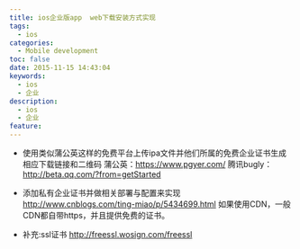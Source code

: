 ```yaml
---
title: ios企业版app  web下载安装方式实现
tags:
  - ios
categories:
  - Mobile development
toc: false
date: 2015-11-15 14:43:04
keywords:
  - ios
  - 企业
description:
  - ios
  - 企业
feature:
---
```

* 使用类似蒲公英这样的免费平台上传ipa文件并他们所属的免费企业证书生成相应下载链接和二维码
蒲公英：https://www.pgyer.com/
腾讯bugly：http://beta.qq.com/?from=getStarted

* 添加私有企业证书并做相关部署与配置来实现
http://www.cnblogs.com/ting-miao/p/5434699.html
如果使用CDN，一般CDN都自带https，并且提供免费的证书。

* 补充:ssl证书
http://freessl.wosign.com/freessl
